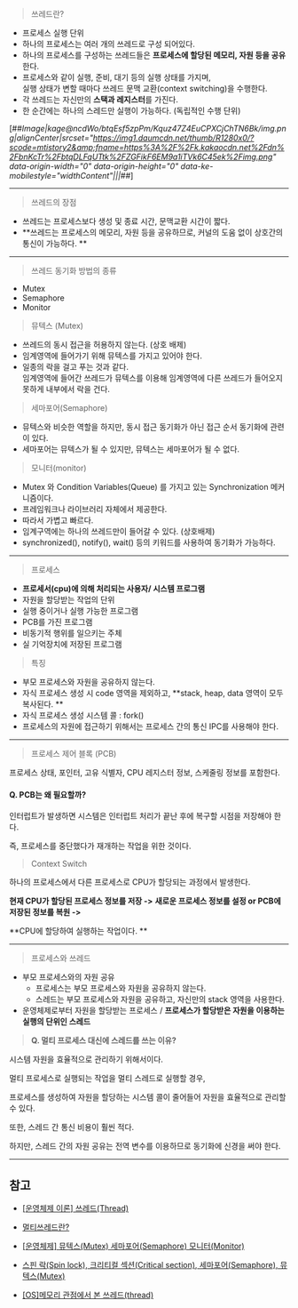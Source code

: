> 쓰레드란?

-   프로세스 실행 단위 
-   하나의 프로세스는 여러 개의 쓰레드로 구성 되어있다. 
-   하나의 프로세스를 구성하는 쓰레드들은 **프로세스에 할당된 메모리, 자원 등을 공유**한다. 
-   프로세스와 같이 실행, 준비, 대기 등의 실행 상태를 가지며,   
    실행 상태가 변할 때마다 쓰레드 문맥 교환(context switching)을 수행한다. 
-   각 쓰레드는 자신만의 **스택과 레지스터**를 가진다. 
-   한 순간에는 하나의 스레드만 실행이 가능하다. (독립적인 수행 단위)

[##_Image|kage@ncdWo/btqEsf5zpPm/Kquz47Z4EuCPXCjChTN6Bk/img.png|alignCenter|srcset="https://img1.daumcdn.net/thumb/R1280x0/?scode=mtistory2&amp;fname=https%3A%2F%2Fk.kakaocdn.net%2Fdn%2FbnKcTr%2FbtqDLFqUTtk%2FZGFikF6EM9a1iTVk6C45ek%2Fimg.png" data-origin-width="0" data-origin-height="0" data-ke-mobilestyle="widthContent"|||_##]

---

> 쓰레드의 장점

-   쓰레드는 프로세스보다 생성 및 종료 시간, 문맥교환 시간이 짧다.
-   **쓰레드는 프로세스의 메모리, 자원 등을 공유하므로, 커널의 도움 없이 상호간의 통신이 가능하다. **

---

> 쓰레드 동기화 방법의 종류

-   Mutex
-   Semaphore
-   Monitor

> 뮤텍스 (Mutex)

-   쓰레드의 동시 접근을 허용하지 않는다. (상호 배제)
-   임계영역에 들어가기 위해 뮤텍스를 가지고 있어야 한다. 
-   일종의 락을 걸고 푸는 것과 같다.   
    임계영역에 들어간 쓰레드가 뮤텍스를 이용해 임계영역에 다른 쓰레드가 들어오지 못하게 내부에서 락을 건다. 

> 세마포어(Semaphore)

-   뮤텍스와 비슷한 역할을 하지만, 동시 접근 동기화가 아닌 접근 순서 동기화에 관련이 있다. 
-   세마포어는 뮤텍스가 될 수 있지만, 뮤텍스는 세마포어가 될 수 없다. 

> 모니터(monitor)

-   Mutex 와 Condition Variables(Queue) 를 가지고 있는 Synchronization 메커니즘이다. 
-   프레임워크나 라이브러리 자체에서 제공한다. 
-   따라서 가볍고 빠르다. 
-   임계구역에는 하나의 쓰레드만이 들어갈 수 있다. (상호배제)
-   synchronized(), notify(), wait() 등의 키워드를 사용하여 동기화가 가능하다.

---

> 프로세스

-   **프로세서(cpu)에 의해 처리되는 사용자/ 시스템 프로그램**
-   자원을 할당받는 작업의 단위
-   실행 중이거나 실행 가능한 프로그램 
-   PCB를 가진 프로그램 
-   비동기적 행위를 일으키는 주체 
-   실 기억장치에 저장된 프로그램 

> 특징 

-   부모 프로세스와 자원을 공유하지 않는다. 
-   자식 프로세스 생성 시 code 영역을 제외하고, **stack, heap, data 영역이 모두 복사된다. **
-   자식 프로세스 생성 시스템 콜 : fork()
-   프로세스의 자원에 접근하기 위해서는 프로세스 간의 통신 IPC를 사용해야 한다. 

---

> 프로세스 제어 블록 (PCB)

프로세스 상태, 포인터, 고유 식별자, CPU 레지스터 정보, 스케줄링 정보를 포함한다. 

#### **Q. PCB는 왜 필요할까?**

인터럽트가 발생하면 시스템은 인터럽트 처리가 끝난 후에 복구할 시점을 저장해야 한다. 

즉, 프로세스를 중단했다가 재개하는 작업을 위한 것이다. 

> Context Switch

하나의 프로세스에서 다른 프로세스로 CPU가 할당되는 과정에서 발생한다. 

**현재 CPU가 할당된 프로세스 정보를 저장 ->** **새로운 프로세스 정보를 설정 or PCB에 저장된 정보를 복원 ->**

**CPU에 할당하여 실행하는 작업이다. **

---

> 프로세스와 쓰레드 

-   부모 프로세스와의 자원 공유 
    -   프로세스는 부모 프로세스와 자원을 공유하지 않는다. 
    -   스레드는 부모 프로세스와 자원을 공유하고, 자신만의 stack 영역을 사용한다. 
-   운영체제로부터 자원을 할당받는 프로세스 / **프로세스가 할당받은 자원을 이용하는 실행의 단위인 스레드**

> **Q. 멀티 프로세스 대신에 스레드를 쓰는 이유?**

시스템 자원을 효율적으로 관리하기 위해서이다. 

멀티 프로세스로 실행되는 작업을 멀티 스레드로 실행할 경우, 

프로세스를 생성하여 자원을 할당하는 시스템 콜이 줄어들어 자원을 효율적으로 관리할 수 있다. 

또한, 스레드 간 통신 비용이 훨씬 적다. 

하지만, 스레드 간의 자원 공유는 전역 변수를 이용하므로 동기화에 신경을 써야 한다. 

---

## 참고

-   [\[운영체제 이론\] 쓰레드(Thread)](http://arer.tistory.com/80)
    
-   [멀티쓰레드란?](https://m.blog.naver.com/PostView.nhn?blogId=rja1104&logNo=220551216367&proxyReferer=https%3A%2F%2Fwww.google.co.kr%2F)
    
-   [\[운영체제\] 뮤텍스(Mutex) 세마포어(Semaphore) 모니터(Monitor)](http://about-myeong.tistory.com/34)
    
-   [스핀 락(Spin lock), 크리티컬 섹션(Critical section), 세마포어(Semaphore), 뮤텍스(Mutex)](http://brownbears.tistory.com/45)
    
-   [\[OS\]메모리 관점에서 본 쓰레드(thread)](https://mooneegee.blogspot.com/2015/01/os-thread.html)